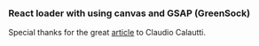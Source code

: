 ### React loader with using canvas and GSAP (GreenSock)

Special thanks for the great [article](https://tympanus.net/codrops/2016/03/08/spring-loaders-rebound-canvas/) to Claudio Calautti.
